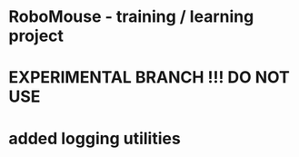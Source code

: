 # RoboMouse - training / learning project 
# EXPERIMENTAL BRANCH !!! DO NOT USE
# added logging utilities
